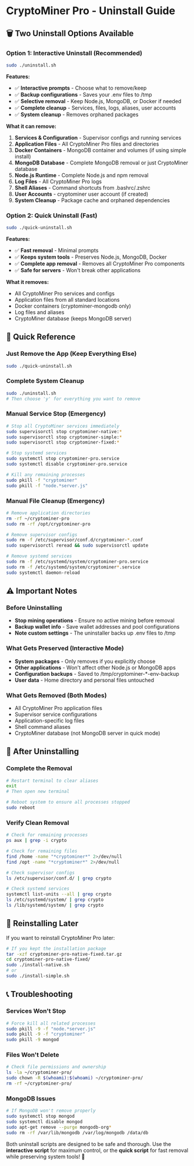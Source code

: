 # CryptoMiner Pro - Uninstall Guide

## 🗑️ Two Uninstall Options Available

### Option 1: Interactive Uninstall (Recommended)
```bash
sudo ./uninstall.sh
```

**Features:**
- ✅ **Interactive prompts** - Choose what to remove/keep
- ✅ **Backup configurations** - Saves your .env files to /tmp
- ✅ **Selective removal** - Keep Node.js, MongoDB, or Docker if needed
- ✅ **Complete cleanup** - Services, files, logs, aliases, user accounts
- ✅ **System cleanup** - Removes orphaned packages

**What it can remove:**
1. **Services & Configuration** - Supervisor configs and running services
2. **Application Files** - All CryptoMiner Pro files and directories  
3. **Docker Containers** - MongoDB container and volumes (if using simple install)
4. **MongoDB Database** - Complete MongoDB removal or just CryptoMiner database
5. **Node.js Runtime** - Complete Node.js and npm removal
6. **Log Files** - All CryptoMiner Pro logs
7. **Shell Aliases** - Command shortcuts from .bashrc/.zshrc
8. **User Accounts** - cryptominer user account (if created)
9. **System Cleanup** - Package cache and orphaned dependencies

### Option 2: Quick Uninstall (Fast)
```bash
sudo ./quick-uninstall.sh
```

**Features:**
- ✅ **Fast removal** - Minimal prompts
- ✅ **Keeps system tools** - Preserves Node.js, MongoDB, Docker
- ✅ **Complete app removal** - Removes all CryptoMiner Pro components
- ✅ **Safe for servers** - Won't break other applications

**What it removes:**
- All CryptoMiner Pro services and configs
- Application files from all standard locations
- Docker containers (cryptominer-mongodb only)
- Log files and aliases
- CryptoMiner database (keeps MongoDB server)

## 🎯 Quick Reference

### Just Remove the App (Keep Everything Else)
```bash
sudo ./quick-uninstall.sh
```

### Complete System Cleanup  
```bash
sudo ./uninstall.sh
# Then choose 'y' for everything you want to remove
```

### Manual Service Stop (Emergency)
```bash
# Stop all CryptoMiner services immediately
sudo supervisorctl stop cryptominer-native:*
sudo supervisorctl stop cryptominer-simple:*
sudo supervisorctl stop cryptominer-fixed:*

# Stop systemd services
sudo systemctl stop cryptominer-pro.service
sudo systemctl disable cryptominer-pro.service

# Kill any remaining processes
sudo pkill -f "cryptominer"
sudo pkill -f "node.*server.js"
```

### Manual File Cleanup (Emergency)
```bash
# Remove application directories
rm -rf ~/cryptominer-pro
sudo rm -rf /opt/cryptominer-pro

# Remove supervisor configs
sudo rm -f /etc/supervisor/conf.d/cryptominer-*.conf
sudo supervisorctl reread && sudo supervisorctl update

# Remove systemd services
sudo rm -f /etc/systemd/system/cryptominer-pro.service
sudo rm -f /etc/systemd/system/cryptominer*.service
sudo systemctl daemon-reload
```

## ⚠️ Important Notes

### Before Uninstalling
- **Stop mining operations** - Ensure no active mining before removal
- **Backup wallet info** - Save wallet addresses and pool configurations
- **Note custom settings** - The uninstaller backs up .env files to /tmp

### What Gets Preserved (Interactive Mode)
- **System packages** - Only removes if you explicitly choose
- **Other applications** - Won't affect other Node.js or MongoDB apps
- **Configuration backups** - Saved to /tmp/cryptominer-*-env-backup
- **User data** - Home directory and personal files untouched

### What Gets Removed (Both Modes)
- All CryptoMiner Pro application files
- Supervisor service configurations  
- Application-specific log files
- Shell command aliases
- CryptoMiner database (not MongoDB server in quick mode)

## 🔄 After Uninstalling

### Complete the Removal
```bash
# Restart terminal to clear aliases
exit
# Then open new terminal

# Reboot system to ensure all processes stopped
sudo reboot
```

### Verify Clean Removal
```bash
# Check for remaining processes
ps aux | grep -i crypto

# Check for remaining files
find /home -name "*cryptominer*" 2>/dev/null
find /opt -name "*cryptominer*" 2>/dev/null

# Check supervisor configs
ls /etc/supervisor/conf.d/ | grep crypto

# Check systemd services
systemctl list-units --all | grep crypto
ls /etc/systemd/system/ | grep crypto
ls /lib/systemd/system/ | grep crypto
```

## 🔄 Reinstalling Later

If you want to reinstall CryptoMiner Pro later:
```bash
# If you kept the installation package
tar -xzf cryptominer-pro-native-fixed.tar.gz
cd cryptominer-pro-native-fixed/
sudo ./install-native.sh
# or
sudo ./install-simple.sh
```

## 📞 Troubleshooting

### Services Won't Stop
```bash
# Force kill all related processes
sudo pkill -9 -f "node.*server.js"
sudo pkill -9 -f "cryptominer"
sudo pkill -9 mongod
```

### Files Won't Delete
```bash
# Check file permissions and ownership
ls -la ~/cryptominer-pro/
sudo chown -R $(whoami):$(whoami) ~/cryptominer-pro/
rm -rf ~/cryptominer-pro/
```

### MongoDB Issues
```bash
# If MongoDB won't remove properly
sudo systemctl stop mongod
sudo systemctl disable mongod
sudo apt-get remove --purge mongodb-org*
sudo rm -rf /var/lib/mongodb /var/log/mongodb /data/db
```

Both uninstall scripts are designed to be safe and thorough. Use the **interactive script** for maximum control, or the **quick script** for fast removal while preserving system tools! 🎉